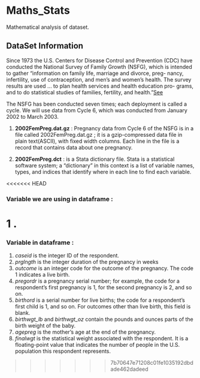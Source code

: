 # Maths_Stats
Mathematical analysis of dataset. 

## DataSet Information
Since  1973  the  U.S.  Centers  for  Disease  Control  and  Prevention  (CDC)
have  conducted  the  National  Survey  of  Family  Growth  (NSFG),  which  is
intended to gather “information on family life, marriage and divorce, preg-
nancy, infertility, use of contraception, and men’s and women’s health.  The
survey results are used ...  to plan health services and health education pro-
grams,  and  to  do  statistical  studies  of  families,  fertility,  and  health.”[See](
http://cdc.gov/nchs/nsfg.htm)

The  NSFG  has  been  conducted  seven  times;  each  deployment  is  called  a 
cycle. We will use data from Cycle 6, which was conducted from January 2002 to March 2003.

1. **2002FemPreg.dat.gz** :  Pregnancy data from Cycle 6 of the NSFG is in a file called
2002FemPreg.dat.gz ; it is a gzip-compressed data file in plain text(ASCII), with fixed
width columns.  Each line in the file is a record that contains data about one pregnancy.

2. **2002FemPreg.dct** : is a Stata dictionary file.  Stata is a statistical software system; a “dictionary” in this
context is a list of variable names, types, and indices that identify where in
each line to find each variable.

<<<<<<< HEAD
### Variable we are using in dataframe :
1 .
=======
### Variable in dataframe :
1. *caseid* is the integer ID of the respondent.
2. *prglngth* is the integer duration of the pregnancy in weeks
3. *outcome* is an integer code for the outcome of the pregnancy. The code 1 indicates a live birth.
4. *pregordr* is  a  pregnancy  serial  number;  for  example,  the  code  for  a respondent’s first pregnancy is 1, for the second       pregnancy is 2, and so on.
5. *birthord* is a serial number for live births; the code for a respondent’s first child is 1, and so on.  For outcomes other than live birth, this field is blank.
6. *birthwgt_lb* and *birthwgt_oz* contain the pounds and ounces parts of the birth weight of the baby.
7. *agepreg* is the mother’s age at the end of the pregnancy.
8. *finalwgt* is the statistical weight associated with the respondent. It is a floating-point value that indicates the number of people in the U.S. population this respondent represents.
>>>>>>> 7b70647e71208c01fe1035192dbdade462dadeed
